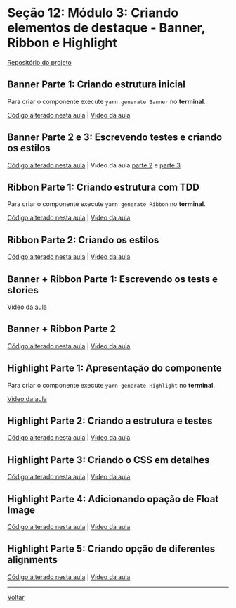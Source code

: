# Seção 12: Módulo 3: Criando elementos de destaque - Banner, Ribbon e Highlight

[Repositório do projeto](https://github.com/caderno-dev/curso_udemy_react-avancado_client)

## Banner Parte 1: Criando estrutura inicial

Para criar o componente execute `yarn generate Banner` no **terminal**.

[Código alterado nesta aula](https://github.com/caderno-dev/curso_udemy_react-avancado_client/commit/510928eb7b6d65ff2ed7060178187af05b301e83) | [Vídeo da aula](https://www.udemy.com/course/react-avancado/learn/lecture/22153850#overview)

## Banner Parte 2 e 3: Escrevendo testes e criando os estilos

[Código alterado nesta aula](https://github.com/caderno-dev/curso_udemy_react-avancado_client/commit/f09ef3240bb93777d4b7c324b8304c0b6aecd616) | Vídeo da aula [parte 2](https://www.udemy.com/course/react-avancado/learn/lecture/22153854#overview) e [parte 3](https://www.udemy.com/course/react-avancado/learn/lecture/22153856#overview)

## Ribbon Parte 1: Criando estrutura com TDD

Para criar o componente execute `yarn generate Ribbon` no **terminal**.

[Código alterado nesta aula](https://github.com/caderno-dev/curso_udemy_react-avancado_client/commit/1d9a28cd35fcecda36a54fd30a13e7f822ad10a7) | [Vídeo da aula](https://www.udemy.com/course/react-avancado/learn/lecture/22153860#overview)

## Ribbon Parte 2: Criando os estilos

[Código alterado nesta aula](https://github.com/caderno-dev/curso_udemy_react-avancado_client/commit/852c36226e2d88bdacbac73d90bf16d5e8140662) | [Vídeo da aula](https://www.udemy.com/course/react-avancado/learn/lecture/22153862#overview)

## Banner + Ribbon Parte 1: Escrevendo os tests e stories

[Vídeo da aula](https://www.udemy.com/course/react-avancado/learn/lecture/22153868#overview)

## Banner + Ribbon Parte 2

[Código alterado nesta aula](https://github.com/caderno-dev/curso_udemy_react-avancado_client/commit/13fabc410aa447cc3db1e55ba5bf5e94a251869b) | [Vídeo da aula](https://www.udemy.com/course/react-avancado/learn/lecture/22153874#overview)

## Highlight Parte 1: Apresentação do componente

Para criar o componente execute `yarn generate Highlight` no **terminal**.

[Vídeo da aula](https://www.udemy.com/course/react-avancado/learn/lecture/22205692#overview)

## Highlight Parte 2: Criando a estrutura e testes

[Código alterado nesta aula](https://github.com/caderno-dev/curso_udemy_react-avancado_client/commit/7fae22209dba32a6fd4f40e7550835d875489606) | [Vídeo da aula](https://www.udemy.com/course/react-avancado/learn/lecture/22205698#overview)

## Highlight Parte 3: Criando o CSS em detalhes

[Código alterado nesta aula](https://github.com/caderno-dev/curso_udemy_react-avancado_client/commit/7983777715f16d07c178e038016127ce81f4b367) | [Vídeo da aula](https://www.udemy.com/course/react-avancado/learn/lecture/22205700#overview)

## Highlight Parte 4: Adicionando opação de Float Image

[Código alterado nesta aula](https://github.com/caderno-dev/curso_udemy_react-avancado_client/commit/6cf1992dbf8bc9f1caf941ada72618baedcdc5bb) | [Vídeo da aula](https://www.udemy.com/course/react-avancado/learn/lecture/22205702#overview)

## Highlight Parte 5: Criando opção de diferentes alignments

[Código alterado nesta aula](https://github.com/caderno-dev/curso_udemy_react-avancado_client/commit/0840db8a6dc549a48a2ef18f56557b45830f5e6f) | [Vídeo da aula](https://www.udemy.com/course/react-avancado/learn/lecture/22205704#overview)


---

[Voltar](./README.md)